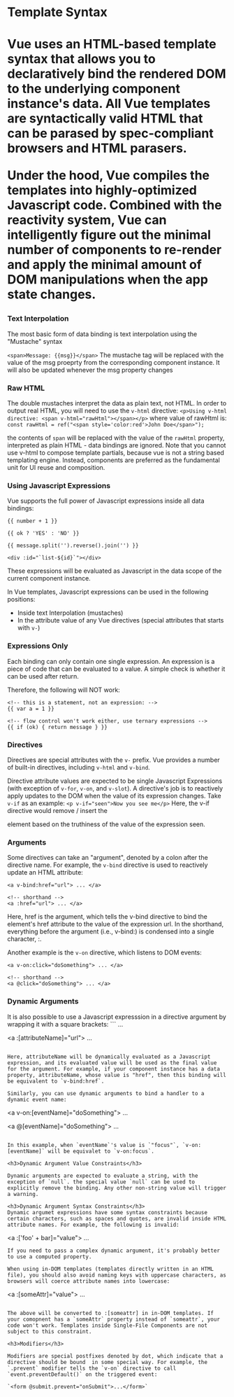 <h1>Template Syntax<h1>

Vue uses an HTML-based template syntax that allows you to declaratively bind the rendered DOM to the underlying component instance's data. All Vue templates are syntactically valid HTML that can be parased by spec-compliant browsers and HTML parasers.

Under the hood, Vue compiles the templates into highly-optimized Javascript code. Combined with the reactivity system, Vue can intelligently figure out the minimal number of components to re-render and apply the minimal amount of DOM manipulations when the app state changes.

<h3>Text Interpolation</h3>

The most basic form of data binding is text interpolation using the "Mustache" syntax

`<span>Message: {{msg}}</span>`
The mustache tag will be replaced with the value of the msg proeprty from the corresponding component instance. It will also be updated whenever the msg property changes

<h3>Raw HTML</h3>

The double mustaches interpret the data as plain text, not HTML. In order to output real HTML, you will need to use the `v-html` directive:
`<p>Using v-html directive: <span v-html="rawHtml"></span></p>`
where value of rawHtml is:
`const rawHtml = ref("<span style='color:red'>John Doe</span>");`

the contents of `span` will be replaced with the value of the `rawHtml` property, interpreted as plain HTML - data bindings are ignored. Note that you cannot use v-html to compose template partials, because vue is not a string based templating engine. Instead, components are preferred as the fundamental unit for UI reuse and composition.

<h3>Using Javascript Expressions</h3>

Vue supports the full power of Javascript expressions inside all data bindings:

```
{{ number + 1 }}

{{ ok ? 'YES' : 'NO' }}

{{ message.split('').reverse().join('') }}

<div :id="`list-${id}`"></div>
```
These expressions will be evaluated as Javascript in the data scope of the current component instance.

In Vue templates, Javascript expressions can be used in the following positions:
- Inside text Interpolation (mustaches)
- In the attribute value of any Vue directives (special attributes that starts with `v-`)

<h3>Expressions Only</h3>
Each binding can only contain one single expression. An expression is a piece of code that can be evaluated to a value. A simple check is whether it can be used after return.

Therefore, the following will NOT work:
```
<!-- this is a statement, not an expression: -->
{{ var a = 1 }}

<!-- flow control won't work either, use ternary expressions -->
{{ if (ok) { return message } }}
```

<h3> Directives </h3>

Directives are special attributes with the `v-` prefix. Vue provides a number of built-in directives, including `v-html` and `v-bind`.

Directive attribute values are expected to be single Javascript Expressions (with exception of `v-for`, `v-on`, and `v-slot`). A directive's job is to reactively apply updates to the DOM when the value of its expression changes. Take `v-if` as an example:
`<p v-if="seen">Now you see me</p>`
Here, the v-if directive would remove / insert the <p> element based on the truthiness of the value of the expression seen.

<h3>Arguments</h3>

Some directives can take an "argument", denoted by a colon after the directive name. For example, the `v-bind` directive is used to reactively update an HTML attribute:
```
<a v-bind:href="url"> ... </a>

<!-- shorthand -->
<a :href="url"> ... </a>
```
Here, href is the argument, which tells the v-bind directive to bind the element's href attribute to the value of the expression url. In the shorthand, everything before the argument (i.e., v-bind:) is condensed into a single character, :.

Another example is the `v-on` directive, which listens to DOM events:
```
<a v-on:click="doSomething"> ... </a>

<!-- shorthand -->
<a @click="doSomething"> ... </a>
```

<h3> Dynamic Arguments </h3>
It is also possible to use a Javascript expresssion in a directive argument by wrapping it with a square brackets:
```
<!--
Note that there are some constraints to the argument expression,
as explained in the "Dynamic Argument Value Constraints" and "Dynamic Argument Syntax Constraints" sections below.
-->
<a v-bind:[attributeName]="url"> ... </a>

<!-- shorthand -->
<a :[attributeName]="url"> ... </a>
```

Here, attributeName will be dynamically evaluated as a Javascript expression, and its evaluated value will be used as the final value for the argument. For example, if your component instance has a data property, attributeName, whose value is "href", then this binding will be equivalent to `v-bind:href`.

Similarly, you can use dynamic arguments to bind a handler to a dynamic event name:
```
<a v-on:[eventName]="doSomething"> ... </a>

<!-- shorthand -->
<a @[eventName]="doSomething"> ... </a>
```

In this example, when `eventName`'s value is `"focus"`, `v-on:[eventName]` will be equivalet to `v-on:focus`.

<h3>Dynamic Argument Value Constraints</h3>

Dynamic arguments are expected to evaluate a string, with the exception of `null`. the special value `null` can be used to explicitly remove the binding. Any other non-string value will trigger a warning.

<h3>Dynamic Argument Syntax Constraints</h3>
Dynamic argumet expressions have some syntax constraints because certain characters, such as spaces and quotes, are invalid inside HTML attribute names. For example, the following is invalid:

```
<!-- This will trigger a compiler warning. -->
<a :['foo' + bar]="value"> ... </a>
```
If you need to pass a complex dynamic argument, it's probably better to use a computed property.

When using in-DOM templates (templates directly written in an HTML file), you should also avoid naming keys with uppercase characters, as browsers will coerce attribute names into lowercase:

```
<a :[someAttr]="value"> ... </a>
```

The above will be converted to :[someattr] in in-DOM templates. If your comopnent has a `someAttr` property instead of `someattr`, your code won't work. Templates inside Single-File Components are not subject to this constraint.

<h3>Modifiers</h3>

Modifiers are special postfixes denoted by dot, which indicate that a directive should be bound  in some special way. For example, the `.prevent` modifier tells the `v-on` directive to call `event.preventDefault()` on the triggered event:

`<form @submit.prevent="onSubmit">...</form>`